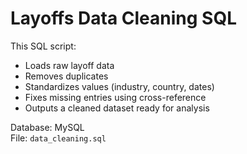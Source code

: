 
# Layoffs Data Cleaning SQL

This SQL script:
- Loads raw layoff data
- Removes duplicates
- Standardizes values (industry, country, dates)
- Fixes missing entries using cross-reference
- Outputs a cleaned dataset ready for analysis

Database: MySQL  
File: `data_cleaning.sql`
